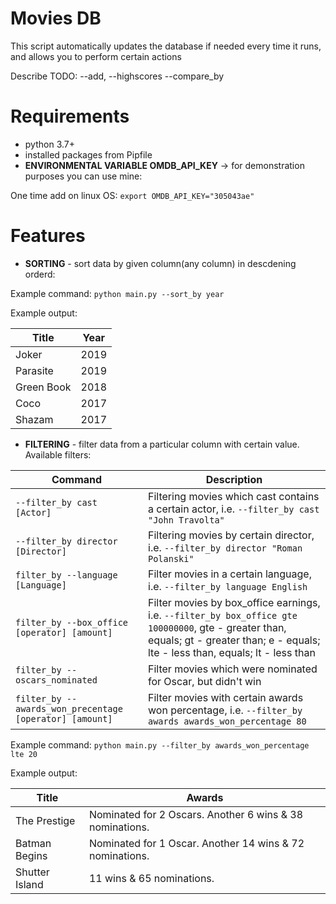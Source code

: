 # Movies DB

This script automatically updates the database if needed every time it runs, and allows you to perform certain actions

Describe TODO: --add, --highscores --compare_by

# Requirements

* python 3.7+
* installed packages from Pipfile
* **ENVIRONMENTAL VARIABLE OMDB_API_KEY** -> for demonstration purposes you can use mine: 

One time add on linux OS: `export OMDB_API_KEY="305043ae"`

# Features

* **SORTING** - sort data by given column(any column) in descdening orderd:

Example command: `python main.py --sort_by year`

Example output:

| Title | Year |
| --- | --- |
| Joker | 2019 |
| Parasite | 2019 |
| Green Book | 2018 |
| Coco | 2017 |
| Shazam | 2017 |


* **FILTERING** - filter data from a particular column with certain value. Available filters:

| Command | Description |
| --- | --- |
| `--filter_by cast [Actor]` | Filtering movies which cast contains a certain actor, i.e. `--filter_by cast "John Travolta"`  |
| `--filter_by director [Director]` | Filtering movies by certain director, i.e. `--filter_by director "Roman Polanski"` |
| `filter_by --language [Language]` | Filter movies in a certain language, i.e. `--filter_by language English` |
| `filter_by --box_office [operator] [amount]` | Filter movies by box_office earnings, i.e. `--filter_by box_office gte 100000000`, gte - greater than, equals; gt - greater than; e - equals; lte - less than, equals; lt - less than |
| `filter_by --oscars_nominated` | Filter movies which were nominated for Oscar, but didn't win |
| `filter_by --awards_won_precentage [operator] [amount]` | Filter movies with certain awards won percentage, i.e. `--filter_by awards awards_won_percentage 80` |


Example command: `python main.py --filter_by awards_won_percentage lte 20`

Example output:

| Title | Awards |
| --- | --- |
| The Prestige | Nominated for 2 Oscars. Another 6 wins & 38 nominations. |
| Batman Begins | Nominated for 1 Oscar. Another 14 wins & 72 nominations. |
| Shutter Island | 11 wins & 65 nominations. |


